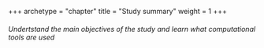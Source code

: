 +++
archetype = "chapter"
title = "Study summary"
weight = 1
+++

###### Undertstand the main objectives of the study and learn what computational tools are used